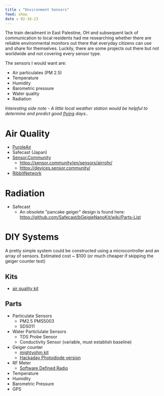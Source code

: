 ```yaml
---
title : "Environment Sensors"
feed: show
date : 02-16-23
---
```


The train derailment in East Palestine, OH and subsequent lack of communication to local residents had me researching whether there are reliable environmental monitors out there that everyday citizens can use and share for themselves. Luckily, there are some projects out there but not worldwide and not covering every sensor type. 

The sensors I would want are:

- Air particulates (PM 2.5)
- Temperature
- Humidity
- Barometric pressure
- Water quality
- Radiation

*Interesting side note - A little local weather station would be helpful to determine and predict good [flying](notes/aviation/Aviation-Topics) days..*

# Air Quality
- [PurpleAir](https://map.purpleair.com/1/mAQI/a10/p604800/cC0#4.8/42.38/22.15)
- Safecast (Japan)
- [Sensor.Community](https://maps.sensor.community/#7/40.221/-83.662)
	- https://sensor.community/en/sensors/airrohr/
	- https://devices.sensor.community/
- [RibbitNetwork](https://www.ribbitnetwork.org/)

# Radiation
- Safecast
	- An obsolete "pancake geiger" design is found here: https://github.com/Safecast/bGeigieNanoKit/wiki/Parts-List

# DIY Systems
A pretty simple system could be constructed using a microcontroller and an array of sensors. Estimated cost ~ $100 (or much cheaper if skipping the geiger counter test)
## Kits
- [air quality kit](https://howtomechatronics.com/projects/diy-air-quality-monitor-pm2-5-co2-voc-ozone-temp-hum-arduino-meter/)
## Parts
- Particulate Sensors
	- PM2.5 PMS5003
	- SDS011
- Water Particlulate Sensors
	- TDS Probe Sensor
	- Conductivity Sensor (variable, must establish baseline)
- Geiger counter
	- [mightyohm kit](https://mightyohm.com/blog/2012/02/feed-your-geiger-readily-available-radioactive-test-sources/)
	- [Hackaday Photodiode version](https://hackaday.com/2019/02/22/radiation-detector-eschews-tubes-uses-photodiode/)
- RF Meter
	- [Software Defined Radio](notes/electrical/RF/RTLSDR/RTL-SDR-Basics.md)
- Temperature
- Humidity
- Barometric Pressure
- GPS
